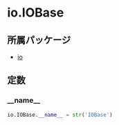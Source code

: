 # io.IOBase

## 所属パッケージ
- [io](../../module/io)

## 定数

### \_\_name\_\_
```python
io.IOBase.__name__ = str('IOBase')
```
